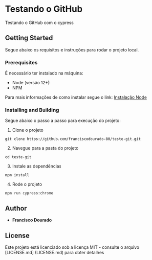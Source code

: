 # Testando o GitHub

Testando o GitHub com o cypress

## Getting Started

Segue abaixo os requisitos e instruções para rodar o projeto local.

### Prerequisites

É necessário ter instalado na máquina:
- Node (versão 12+)
- NPM

Para mais informações de como instalar segue o link:
[Instalação Node](https://nodejs.org)

### Installing and Building

Segue abaixo o passo a passo para execução do projeto:

1. Clone o projeto

```
git clone https://github.com/franciscodourado-80/teste-git.git
```

2. Navegue para a pasta do projeto

```
cd teste-git
```

3. Instale as dependências
```
npm install
```

4. Rode o projeto
```
npm run cypress:chrome
```

## Author

* **Francisco Dourado** 

## License

Este projeto está licenciado sob a licença MIT - consulte o arquivo [LICENSE.md] (LICENSE.md) para obter detalhes
